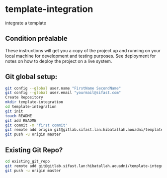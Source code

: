 # template-integration

integrate a template

## Condition préalable

These instructions will get you a copy of the project up and running on your local machine for development and testing purposes. See deployment for notes on how to deploy the project on a live system.

## Git global setup:
```bash
git config --global user.name "FirstName SecondName"
git config --global user.email "yourmail@sifast.com"
Create Repository
mkdir template-integration
cd template-integration
git init
touch README
git add README
git commit -m 'first commit'
git remote add origin git@gitlab.sifast.lan:hibatallah.aouadni/template-integration.git
git push -u origin master
```
## Existing Git Repo?
```bash
cd existing_git_repo
git remote add git@gitlab.sifast.lan:hibatallah.aouadni/template-integration.git
git push -u origin master
```
